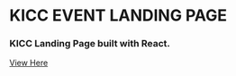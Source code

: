 # KICC EVENT LANDING PAGE

### KICC Landing Page built with React.

[View Here](https://ecstatic-shockley-d617b1.netlify.com)
